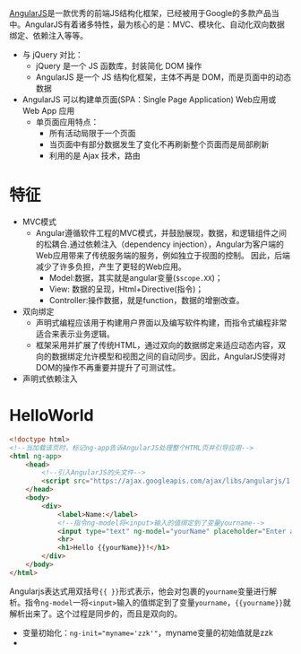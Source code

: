 [AngularJS](http://www.angularjs.net.cn/)是一款优秀的前端JS结构化框架，已经被用于Google的多款产品当中。AngularJS有着诸多特性，最为核心的是：MVC、模块化、自动化双向数据绑定、依赖注入等等。

- 与 jQuery 对比：
  - jQuery 是一个 JS 函数库，封装简化 DOM 操作
  - AngularJS 是一个 JS 结构化框架，主体不再是 DOM，而是页面中的动态数据
- AngularJS 可以构建单页面(SPA：Single Page Application) Web应用或 Web App 应用
  - 单页面应用特点：
    - 所有活动局限于一个页面
    - 当页面中有部分数据发生了变化不再刷新整个页面而是局部刷新
    - 利用的是 Ajax 技术，路由

# 特征

- MVC模式
  - Angular遵循软件工程的MVC模式，并鼓励展现，数据，和逻辑组件之间的松耦合.通过依赖注入（dependency injection），Angular为客户端的Web应用带来了传统服务端的服务，例如独立于视图的控制。 因此，后端减少了许多负担，产生了更轻的Web应用。
    - Model:数据，其实就是angular变量(`$scope.XX`)；
    - View: 数据的呈现，Html+Directive(指令)；
    - Controller:操作数据，就是function，数据的增删改查。
- 双向绑定
  - 声明式编程应该用于构建用户界面以及编写软件构建，而指令式编程非常适合来表示业务逻辑。
  - 框架采用并扩展了传统HTML，通过双向的数据绑定来适应动态内容，双向的数据绑定允许模型和视图之间的自动同步。因此，AngularJS使得对DOM的操作不再重要并提升了可测试性。
- 声明式依赖注入



# HelloWorld

```html
<!doctype html>
<!--当加载该页时，标记ng-app告诉AngularJS处理整个HTML页并引导应用-->
<html ng-app>
    <head>
        <!--引入AngularJS的头文件-->
        <script src="https://ajax.googleapis.com/ajax/libs/angularjs/1.5.8/angular.min.js"></script>
    </head>
    <body>
        <div>
            <label>Name:</label>
            <!--指令ng-model将<input>输入的值绑定到了变量yourname-->
            <input type="text" ng-model="yourName" placeholder="Enter a name here">
            <hr>
            <h1>Hello {{yourName}}!</h1>
        </div>
    </body>
</html>
```

Angularjs表达式用双括号`{{ }}`形式表示，他会对包裹的`yourname`变量进行解析。指令`ng-model`一将`<input>`输入的值绑定到了变量`yourname`，`{{yourname}}`就解析出来了。这个过程是同步的，而且是双向的。

- 变量初始化：`ng-init="myname='zzk'"`，myname变量的初始值就是zzk
- 